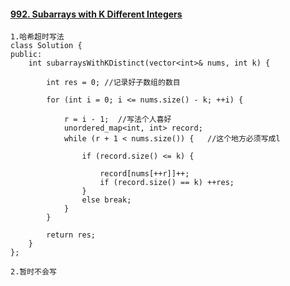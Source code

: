 #### [992. Subarrays with K Different Integers](https://leetcode-cn.com/problems/subarrays-with-k-different-integers/)

```
1.哈希超时写法
class Solution {
public:
    int subarraysWithKDistinct(vector<int>& nums, int k) {

        int res = 0; //记录好子数组的数目
        
        for (int i = 0; i <= nums.size() - k; ++i) {

            r = i - 1;	//写法个人喜好      
            unordered_map<int, int> record;
            while (r + 1 < nums.size()) {   //这个地方必须写成l

                if (record.size() <= k) {

                    record[nums[++r]]++;
                    if (record.size() == k) ++res;
                }
                else break;
            }
        }

        return res;
    }
};

2.暂时不会写
```

